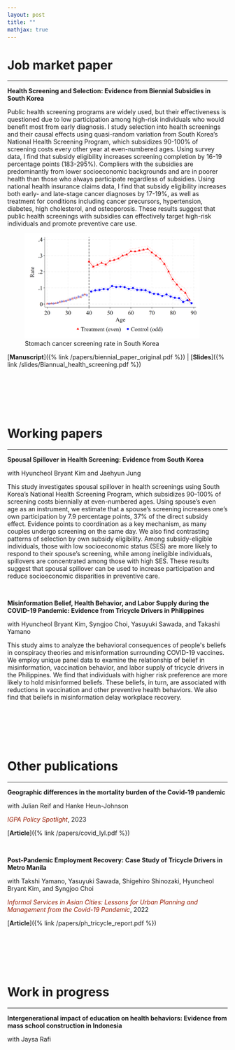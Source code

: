 ```yaml
---
layout: post
title: ""
mathjax: true
---
```


# Job market paper
---
**Health Screening and Selection: Evidence from Biennial Subsidies in South Korea**

Public health screening programs are widely used, but their effectiveness is questioned due to low participation among high-risk individuals who would benefit most from early diagnosis. I study selection into health screenings and their causal effects using quasi-random variation from South Korea’s National Health Screening Program, which subsidizes 90-100% of screening costs every other year at even-numbered ages. Using survey data, I find that subsidy eligibility increases screening completion by 16-19 percentage points (183-295%). Compliers with the subsidies are predominantly from lower socioeconomic backgrounds and are in poorer health than those who always participate regardless of subsidies. Using national health insurance claims data, I find that subsidy eligibility increases both early- and late-stage cancer diagnoses by 17-19%, as well as treatment for conditions including cancer precursors, hypertension, diabetes, high cholesterol, and osteoporosis. These results suggest that public health screenings with subsidies can effectively target high-risk individuals and promote preventive care use.

<figure>
  <img src="images/cancer_stomach.png" alt="My graph" width="400">
  <figcaption>Stomach cancer screening rate in South Korea</figcaption>
</figure>

 [**Manuscript**]({% link /papers/biennial_paper_original.pdf %})  &#x7c;  [**Slides**]({% link /slides/Biannual_health_screening.pdf %})


<p>&nbsp;</p>
<p>&nbsp;</p>
<p>&nbsp;</p>


# Working papers
---
**Spousal Spillover in Health Screening: Evidence from South Korea**

with Hyuncheol Bryant Kim and Jaehyun Jung

This study investigates spousal spillover in health screenings using South Korea’s National Health Screening Program, which subsidizes 90–100% of screening costs biennially at even-numbered ages. Using spouse’s even age as an instrument, we estimate that a spouse’s screening increases one’s own participation by 7.9 percentage points, 37% of the direct subsidy effect. Evidence points to coordination as a key mechanism, as many couples undergo screening on the same day. We also find contrasting patterns of selection by own subsidy eligibility. Among subsidy-eligible individuals, those with low socioeconomic status (SES) are more likely to respond to their spouse’s screening, while among ineligible individuals, spillovers are concentrated among those with high SES. These results suggest that spousal spillover can be used to increase participation and reduce socioeconomic disparities in preventive care.

<p>&nbsp;</p>

**Misinformation Belief, Health Behavior, and Labor Supply during the COVID-19 Pandemic: Evidence from Tricycle Drivers in Philippines**

with Hyuncheol Bryant Kim, Syngjoo Choi, Yasuyuki Sawada, and Takashi Yamano

This study aims to analyze the behavioral consequences of people's beliefs in conspiracy theories and misinformation surrounding COVID-19 vaccines. We employ unique panel data to examine the relationship of belief in misinformation, vaccination behavior, and labor supply of tricycle drivers in the Philippines. We find that individuals with higher risk preference are more likely to hold misinformed beliefs. These beliefs, in turn, are associated with reductions in vaccination and other preventive health behaviors. We also find that beliefs in misinformation delay workplace recovery.

<p>&nbsp;</p>
<p>&nbsp;</p>
<p>&nbsp;</p>


# Other publications
---
**Geographic differences in the mortality burden of the Covid-19 pandemic**  

with Julian Reif and Hanke Heun-Johnson

<span style = "color: rgb(151, 27, 0)"><i>IGPA Policy Spotlight</i></span>, 2023

[**Article**]({% link /papers/covid_lyl.pdf %})

<p>&nbsp;</p>

**Post-Pandemic Employment Recovery: Case Study of Tricycle Drivers in Metro Manila**  

with Takshi Yamano, Yasuyuki Sawada, Shigehiro Shinozaki, Hyuncheol Bryant Kim, and Syngjoo Choi

<span style = "color: rgb(151, 27, 0)"><i>Informal Services in Asian Cities: Lessons for Urban Planning and Management from the Covid-19 Pandemic</i></span>, 2022

[**Article**]({% link /papers/ph_tricycle_report.pdf %})


<p>&nbsp;</p>
<p>&nbsp;</p>
<p>&nbsp;</p>

# Work in progress
---
**Intergenerational impact of education on health behaviors: Evidence from mass school construction in Indonesia**

with Jaysa Rafi
